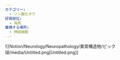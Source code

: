 ```yaml
---
カテゴリー:
  - リン酸化タウ
好発部位:
  - 海馬
蓄積する場所:
  - 神経細胞
---
```

![[Notion/Neurology/Neuropathology/異常構造物/ピック球/media/Untitled.png|Untitled.png]]